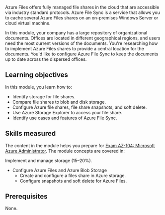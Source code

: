 Azure Files offers fully managed file shares in the cloud that are accessible via industry standard protocols. Azure File Sync is a service that allows you to cache several Azure Files shares on an on-premises Windows Server or cloud virtual machine.

In this module, your company has a large repository of organizational documents. Offices are located in different geographical regions, and users need the most current versions of the documents. You're researching how to implement Azure Files shares to provide a central location for the documents. You'd like to configure Azure File Sync to keep the documents up to date across the dispersed offices.

## Learning objectives

In this module, you learn how to:

- Identify storage for file shares.
- Compare file shares to blob and disk storage.
- Configure Azure file shares, file share snapshots, and soft delete.
- Use Azure Storage Explorer to access your file share. 
- Identify use cases and features of Azure File Sync.

## Skills measured

The content in the module helps you prepare for [Exam AZ-104: Microsoft Azure Administrator](/certifications/exams/az-104). The module concepts are covered in:

Implement and manage storage (15–20%).

- Configure Azure Files and Azure Blob Storage
   - Create and configure a files share in Azure storage.
   - Configure snapshots and soft delete for Azure Files.

## Prerequisites

None.